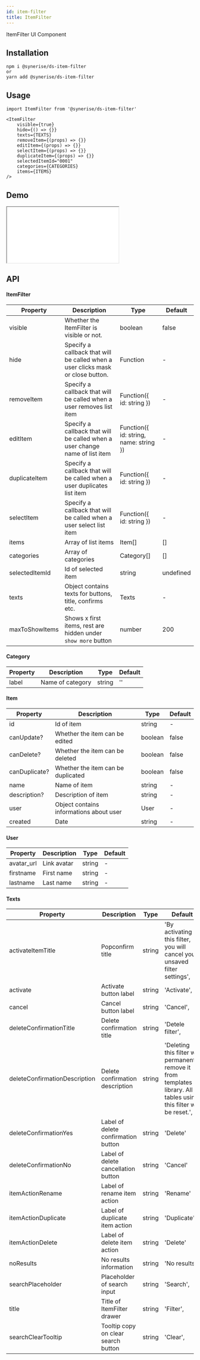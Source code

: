 ```yaml
---
id: item-filter
title: ItemFilter
---
```


ItemFilter UI Component

## Installation

```
npm i @synerise/ds-item-filter
or
yarn add @synerise/ds-item-filter
```

## Usage

```
import ItemFilter from '@synerise/ds-item-filter'

<ItemFilter
    visible={true}
    hide={() => {}}
    texts={TEXTS}
    removeItem={(props) => {}}
    editItem={(props) => {}}
    selectItem={(props) => {}}
    duplicateItem={(props) => {}}
    selectedItemId="0001"
    categories={CATEGORIES}
    items={ITEMS}
/>

```

## Demo

<iframe src="/storybook-static/iframe.html?id=components-item-filter--default"></iframe>

## API

#### ItemFilter

| Property       | Description                                                                     | Type                                   | Default   |
| -------------- | ------------------------------------------------------------------------------- | -------------------------------------- | --------- |
| visible        | Whether the ItemFilter is visible or not.                                       | boolean                                | false     |
| hide           | Specify a callback that will be called when a user clicks mask or close button. | Function                               | -         |
| removeItem     | Specify a callback that will be called when a user removes list item            | Function({ id: string })               | -         |
| editItem       | Specify a callback that will be called when a user change name of list item     | Function({ id: string, name: string }) | -         |
| duplicateItem  | Specify a callback that will be called when a user duplicates list item         | Function({ id: string })               | -         |
| selectItem     | Specify a callback that will be called when a user select list item             | Function({ id: string })               | -         |
| items          | Array of list items                                                             | Item[]                                 | []        |
| categories     | Array of categories                                                             | Category[]                             | []        |
| selectedItemId | Id of selected item                                                             | string                                 | undefined |
| texts          | Object contains texts for buttons, title, confirms etc.                         | Texts                                  | -         |
| maxToShowItems | Shows x first items, rest are hidden under `show more` button                   | number                                 | 200       |

#### Category

| Property | Description      | Type   | Default |
| -------- | ---------------- | ------ | ------- |
| label    | Name of category | string | ''      |

#### Item

| Property      | Description                             | Type    | Default |
| ------------- | --------------------------------------- | ------- | ------- |
| id            | Id of item                              | string  | -       |
| canUpdate?    | Whether the item can be edited          | boolean | false   |
| canDelete?    | Whether the item can be deleted         | boolean | false   |
| canDuplicate? | Whether the item can be duplicated      | boolean | false   |
| name          | Name of item                            | string  | -       |
| description?  | Description of item                     | string  | -       |
| user          | Object contains informations about user | User    | -       |
| created       | Date                                    | string  | -       |

#### User

| Property   | Description | Type   | Default |
| ---------- | ----------- | ------ | ------- |
| avatar_url | Link avatar | string | -       |
| firstname  | First name  | string | -       |
| lastname   | Last name   | string | -       |

#### Texts

| Property                      | Description                         | Type   | Default                                                                                                                |
| ----------------------------- | ----------------------------------- | ------ | ---------------------------------------------------------------------------------------------------------------------- |
| activateItemTitle             | Popconfirm title                    | string | 'By activating this filter, you will cancel your unsaved filter settings',                                             |
| activate                      | Activate button label               | string | 'Activate',                                                                                                            |
| cancel                        | Cancel button label                 | string | 'Cancel',                                                                                                              |
| deleteConfirmationTitle       | Delete confirmation title           | string | 'Detele filter',                                                                                                       |
| deleteConfirmationDescription | Delete confirmation description     | string | 'Deleting this filter will permanently remove it from templates library. All tables using this filter will be reset.', |
| deleteConfirmationYes         | Label of delete confirmation button | string | 'Delete'                                                                                                               |
| deleteConfirmationNo          | Label of delete cancellation button | string | 'Cancel'                                                                                                               |
| itemActionRename              | Label of rename item action         | string | 'Rename'                                                                                                               |
| itemActionDuplicate           | Label of duplicate item action      | string | 'Duplicate'                                                                                                            |
| itemActionDelete              | Label of delete item action         | string | 'Delete'                                                                                                               |
| noResults                     | No results information              | string | 'No results',                                                                                                          |
| searchPlaceholder             | Placeholder of search input         | string | 'Search',                                                                                                              |
| title                         | Title of ItemFilter drawer          | string | 'Filter',                                                                                                              |
| searchClearTooltip            | Tooltip copy on clear search button | string | 'Clear',                                                                                                               |
